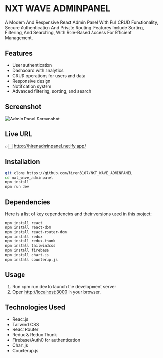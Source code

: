 <!-- README.md -->

# NXT WAVE ADMINPANEL

A Modern And Responsive React Admin Panel With Full CRUD Functionality, Secure Authentication And Private Routing. Features Include Sorting, Filtering, And Searching, With Role-Based Access For Efficient Management.


## Features

- User authentication
- Dashboard with analytics
- CRUD operations for users and data
- Responsive design
- Notification system
- Advanced filtering, sorting, and search

## Screenshot

![Admin Panel Screenshot](https://drive.google.com/file/d/1RqDdSJSPodUZM3HEfDitebo7paqmnrNM/view) 

## Live URL

👉🏻 https://hirenadminpanel.netlify.app/

## Installation

```sh
git clone https://github.com/hiren3107/NXT_WAVE_ADMINPANEL
cd nxt_wave_adminpanel
npm install
npm run dev
```

## Dependencies
Here is a list of key dependencies and their versions used in this project:
```sh
npm install react
npm install react-dom
npm install react-router-dom
npm install redux
npm install redux-thunk
npm install tailwindcss
npm install firebase
npm install chart.js
npm install counterup.js
```
## Usage

1. Run npm run dev to launch the development server.
2. Open [http://localhost:3000](http://localhost:3000) in your browser.

## Technologies Used

- React.js
- Tailwind CSS
- React Router
- Redux & Redux Thunk
- Firebase/Auth0 for authentication
- Chart.js
- Counterup.js
